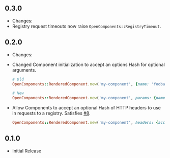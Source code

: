 ## 0.3.0
 * Changes:
  * Registry request timeouts now raise `OpenComponents::RegistryTimeout`.

## 0.2.0
 * Changes:
  * Changed Component initialization to accept an options Hash for
    optional arguments.
    
    ```ruby
    # Old
    OpenComponents::RenderedComponent.new('my-component', {name: 'foobar'})
    
    # New
    OpenComponents::RenderedComponent.new('my-component', params: {name: 'foobar'})
    ```
  * Allow Components to accept an optional Hash of HTTP headers to use in
    requests to a registry. Satisfies
    [#8](https://github.com/opentable/ruby-oc/issues/8).
    
    ```ruby
    OpenComponents::RenderedComponent.new('my-component', headers: {accept_language: 'emoji'})
    ```

## 0.1.0
 * Initial Release

